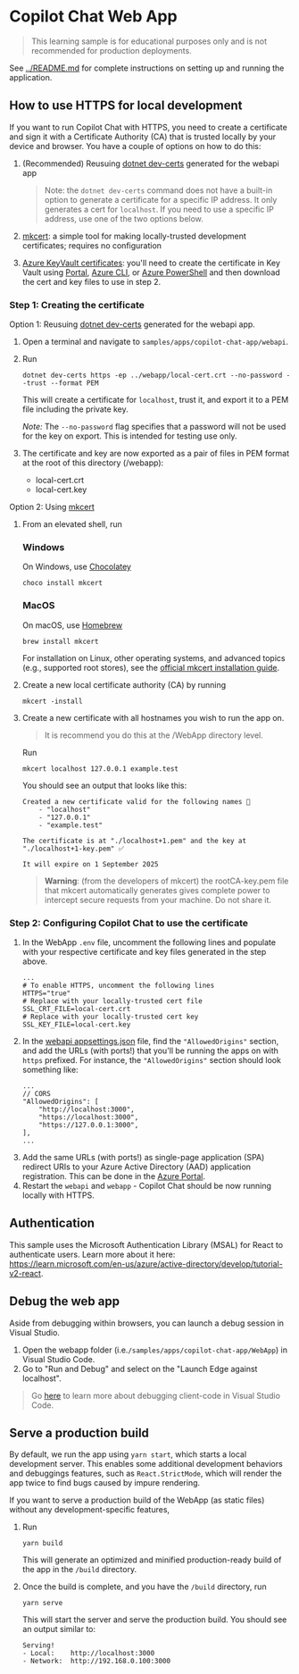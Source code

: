 # Copilot Chat Web App

> This learning sample is for educational purposes only and is not recommended for
production deployments.

See [../README.md](../README.md) for complete instructions on setting up and running the application.

## How to use HTTPS for local development
If you want to run Copilot Chat with HTTPS, you need to create a certificate and sign it with a Certificate Authority (CA) that is trusted locally by your device and browser. You have a couple of options on how to do this:
1. (Recommended) Reusuing [dotnet dev-certs](https://learn.microsoft.com/en-us/dotnet/core/tools/dotnet-dev-certs) generated for the webapi app
    
    > Note: the `dotnet dev-certs` command does not have a built-in option to generate a certificate for a specific IP address. It only generates a cert for `localhost`. If you need to use a specific IP address, use one of the two options below.
2. [mkcert](https://github.com/FiloSottile/mkcert#installation): a simple tool for making locally-trusted development certificates; requires no configuration
3. [Azure KeyVault certificates](https://learn.microsoft.com/en-us/azure/key-vault/certificates/certificate-scenarios): you'll need to create the certificate in Key Vault using [Portal](https://learn.microsoft.com/en-us/azure/key-vault/certificates/quick-create-portal), [Azure CLI](https://learn.microsoft.com/en-us/azure/key-vault/certificates/quick-create-cli), or [Azure PowerShell](https://learn.microsoft.com/en-us/azure/key-vault/certificates/quick-create-powershell) and then download the cert and key files to use in step 2.

### Step 1: Creating the certificate

Option 1: Reusuing [dotnet dev-certs](https://learn.microsoft.com/en-us/dotnet/core/tools/dotnet-dev-certs) generated for the webapi app.


1. Open a terminal and navigate to `samples/apps/copilot-chat-app/webapi`.
1. Run
    ```
    dotnet dev-certs https -ep ../webapp/local-cert.crt --no-password --trust --format PEM
    ```
    This will create a certificate for `localhost`, trust it, and export it to a PEM file including the private key. 
    
    *Note:* The `--no-password` flag specifies that a password will not be used for the key on export. This is intended for testing use only.
1. The certificate and key are now exported as a pair of files in PEM format at the root of this directory (/webapp):
    - local-cert.crt
    - local-cert.key


Option 2: Using [mkcert](https://github.com/FiloSottile/mkcert#installation)

1. From an elevated shell, run

    ### Windows
    On Windows, use [Chocolatey](https://chocolatey.org/)
    ```
    choco install mkcert
    ```

    ### MacOS
    On macOS, use [Homebrew](https://brew.sh/)
    ```
    brew install mkcert
    ```

    For installation on Linux, other operating systems, and advanced topics (e.g., supported root stores), see the [official mkcert installation guide](https://github.com/FiloSottile/mkcert#installation). 

1. Create a new local certificate authority (CA) by running
    ```
    mkcert -install
    ```
1. Create a new certificate with all hostnames you wish to run the app on. 
    > It is recommend you do this at the /WebApp directory level. 

    Run
    ```
    mkcert localhost 127.0.0.1 example.test
    ```
    You should see an output that looks like this:
    ```
    Created a new certificate valid for the following names 📜
        - "localhost"
        - "127.0.0.1"
        - "example.test"

    The certificate is at "./localhost+1.pem" and the key at "./localhost+1-key.pem" ✅

    It will expire on 1 September 2025
    ```

    > **Warning**: (from the developers of mkcert) the rootCA-key.pem file that mkcert automatically generates gives complete power to intercept secure requests from your machine. Do not share it.


### Step 2: Configuring Copilot Chat to use the certificate
1. In the WebApp `.env` file, uncomment the following lines and populate with your respective certificate and key files generated in the step above.
    ```
    ...
    # To enable HTTPS, uncomment the following lines
    HTTPS="true"
    # Replace with your locally-trusted cert file
    SSL_CRT_FILE=local-cert.crt
    # Replace with your locally-trusted cert key
    SSL_KEY_FILE=local-cert.key 
    ```
1. In the [webapi appsettings.json](../webapi/appsettings.json) file, find the `"AllowedOrigins"` section, and add the URLs (with ports!) that you'll be running the apps on with `https` prefixed. For instance, the `"AllowedOrigins"` section should look something like:
    ```
    ...
    // CORS
    "AllowedOrigins": [
        "http://localhost:3000", 
        "https://localhost:3000",
        "https://127.0.0.1:3000",
    ],
    ...
    ```
1. Add the same URLs (with ports!) as single-page application (SPA) redirect URIs to your Azure Active Directory (AAD) application registration. This can be done in the [Azure Portal](https://portal.azure.com).
1. Restart the `webapi` and `webapp` - Copilot Chat should be now running locally with HTTPS.

## Authentication

This sample uses the Microsoft Authentication Library (MSAL) for React to authenticate users.
Learn more about it here: https://learn.microsoft.com/en-us/azure/active-directory/develop/tutorial-v2-react.

## Debug the web app

Aside from debugging within browsers, you can launch a debug session in Visual Studio.

1. Open the webapp folder (i.e.`/samples/apps/copilot-chat-app/WebApp`) in Visual Studio Code.
2. Go to "Run and Debug" and select on the "Launch Edge against localhost".
> Go [here](https://code.visualstudio.com/docs/typescript/typescript-debugging) to learn more about debugging client-code in Visual Studio Code.

## Serve a production build
By default, we run the app using `yarn start`, which starts a local development server. This enables some additional development behaviors and debuggings features, such as `React.StrictMode`, which will render the app twice to find bugs caused by impure rendering.

If you want to serve a production build of the WebApp (as static files) without any development-specific features,

1. Run  
    ``` 
    yarn build 
    ```
    
    This will generate an optimized and minified production-ready build of the app in the `/build` directory.
2. Once the build is complete, and you have the `/build` directory, run

    ``` 
    yarn serve 
    ```
    
    This will start the server and serve the production build. You should see an output similar to:
    ```
    Serving!                                
    - Local:    http://localhost:3000       
    - Network:  http://192.168.0.100:3000  
    ```